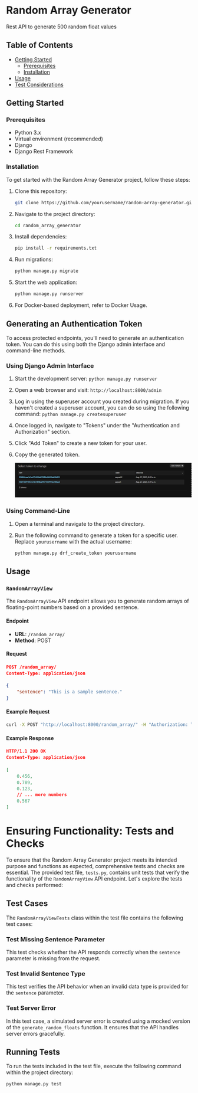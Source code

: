 # Random Array Generator

Rest API to generate 500 random float values 

## Table of Contents

- [Getting Started](#getting-started)
  - [Prerequisites](#prerequisites)
  - [Installation](#installation)
- [Usage](#usage)
- [Test Considerations](#ensuring-functionality:-tests-and-checks)

## Getting Started

### Prerequisites

- Python 3.x
- Virtual environment (recommended)
- Django
- Django Rest Framework

### Installation

To get started with the Random Array Generator project, follow these steps:

1. Clone this repository: 
    ```sh
    git clone https://github.com/yourusername/random-array-generator.git
    ```
2. Navigate to the project directory: 
    ```sh
    cd random_array_generator
    ```
3. Install dependencies: 
    ```sh
    pip install -r requirements.txt
    ```
4. Run migrations: 
    ```sh
    python manage.py migrate
    ```
5. Start the web application: 
    ```sh
    python manage.py runserver
    ```

6. For Docker-based deployment, refer to Docker Usage.

## Generating an Authentication Token

To access protected endpoints, you'll need to generate an authentication token. You can do this using both the Django admin interface and command-line methods.

### Using Django Admin Interface

1. Start the development server: `python manage.py runserver`

2. Open a web browser and visit: `http://localhost:8000/admin`

3. Log in using the superuser account you created during migration. If you haven't created a superuser account, you can do so using the following command: `python manage.py createsuperuser`

4. Once logged in, navigate to "Tokens" under the "Authentication and Authorization" section.

5. Click "Add Token" to create a new token for your user.

6. Copy the generated token.

    ![Token Generation](./token.png)



### Using Command-Line

1. Open a terminal and navigate to the project directory.

2. Run the following command to generate a token for a specific user. Replace `yourusername` with the actual username: 
    ```sh 
    python manage.py drf_create_token yourusername

## Usage

### `RandomArrayView`

The `RandomArrayView` API endpoint allows you to generate random arrays of floating-point numbers based on a provided sentence.

#### Endpoint

- **URL**: `/random_array/`
- **Method**: POST

#### Request

```json
POST /random_array/
Content-Type: application/json

{
    "sentence": "This is a sample sentence."
}
```

#### Example Request 
```sh
curl -X POST "http://localhost:8000/random_array/" -H "Authorization: Token YOUR_GENERATED_TOKEN" -H "Content-Type: application/json" -d '{"sentence": "This is a sentence."}'
```
#### Example Response
```json
HTTP/1.1 200 OK
Content-Type: application/json

[
    0.456,
    0.789,
    0.123,
    // ... more numbers
    0.567
]
```


# Ensuring Functionality: Tests and Checks

To ensure that the Random Array Generator project meets its intended purpose and functions as expected, comprehensive tests and checks are essential. The provided test file, `tests.py`, contains unit tests that verify the functionality of the `RandomArrayView` API endpoint. Let's explore the tests and checks performed:

## Test Cases

The `RandomArrayViewTests` class within the test file contains the following test cases:

### Test Missing Sentence Parameter

This test checks whether the API responds correctly when the `sentence` parameter is missing from the request.

### Test Invalid Sentence Type

This test verifies the API behavior when an invalid data type is provided for the `sentence` parameter.

### Test Server Error

In this test case, a simulated server error is created using a mocked version of the `generate_random_floats` function. It ensures that the API handles server errors gracefully.

## Running Tests

To run the tests included in the test file, execute the following command within the project directory:

```sh
python manage.py test
